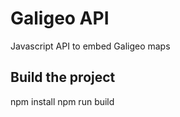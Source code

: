 # Galigeo API
Javascript API to embed Galigeo maps

## Build the project

npm install
npm run build


